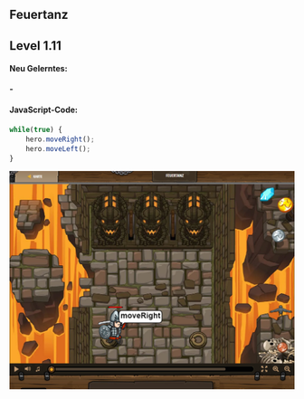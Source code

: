## **Feuertanz**
## Level 1.11

#### Neu Gelerntes:
<b>-</b>

[comment]: <> (Was wurde gelernt und wie funktioniert die Technik?)

#### JavaScript-Code:
```js
while(true) {
    hero.moveRight();
    hero.moveLeft(); 
}

```
![image](lvl1_11.png)
